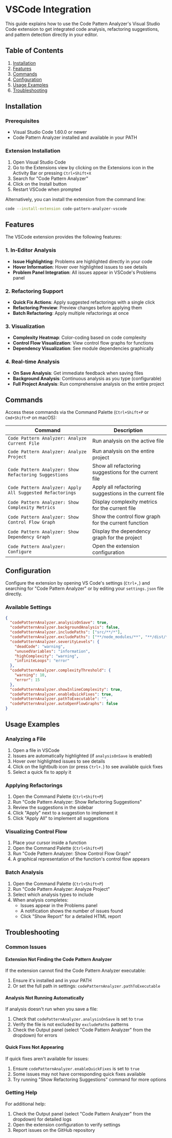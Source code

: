 # VSCode Integration

This guide explains how to use the Code Pattern Analyzer's Visual Studio Code extension to get integrated code analysis, refactoring suggestions, and pattern detection directly in your editor.

## Table of Contents

1. [Installation](#installation)
2. [Features](#features)
3. [Commands](#commands)
4. [Configuration](#configuration)
5. [Usage Examples](#usage-examples)
6. [Troubleshooting](#troubleshooting)

## Installation

### Prerequisites

- Visual Studio Code 1.60.0 or newer
- Code Pattern Analyzer installed and available in your PATH

### Extension Installation

1. Open Visual Studio Code
2. Go to the Extensions view by clicking on the Extensions icon in the Activity Bar or pressing `Ctrl+Shift+X`
3. Search for "Code Pattern Analyzer"
4. Click on the Install button
5. Restart VSCode when prompted

Alternatively, you can install the extension from the command line:

```bash
code --install-extension code-pattern-analyzer-vscode
```

## Features

The VSCode extension provides the following features:

### 1. In-Editor Analysis

- **Issue Highlighting**: Problems are highlighted directly in your code
- **Hover Information**: Hover over highlighted issues to see details
- **Problem Panel Integration**: All issues appear in VSCode's Problems panel

### 2. Refactoring Support

- **Quick Fix Actions**: Apply suggested refactorings with a single click
- **Refactoring Preview**: Preview changes before applying them
- **Batch Refactoring**: Apply multiple refactorings at once

### 3. Visualization

- **Complexity Heatmap**: Color-coding based on code complexity
- **Control Flow Visualization**: View control flow graphs for functions
- **Dependency Visualization**: See module dependencies graphically

### 4. Real-time Analysis

- **On Save Analysis**: Get immediate feedback when saving files
- **Background Analysis**: Continuous analysis as you type (configurable)
- **Full Project Analysis**: Run comprehensive analysis on the entire project

## Commands

Access these commands via the Command Palette (`Ctrl+Shift+P` or `Cmd+Shift+P` on macOS):

| Command | Description |
|---------|-------------|
| `Code Pattern Analyzer: Analyze Current File` | Run analysis on the active file |
| `Code Pattern Analyzer: Analyze Project` | Run analysis on the entire project |
| `Code Pattern Analyzer: Show Refactoring Suggestions` | Show all refactoring suggestions for the current file |
| `Code Pattern Analyzer: Apply All Suggested Refactorings` | Apply all refactoring suggestions in the current file |
| `Code Pattern Analyzer: Show Complexity Metrics` | Display complexity metrics for the current file |
| `Code Pattern Analyzer: Show Control Flow Graph` | Show the control flow graph for the current function |
| `Code Pattern Analyzer: Show Dependency Graph` | Display the dependency graph for the project |
| `Code Pattern Analyzer: Configure` | Open the extension configuration |

## Configuration

Configure the extension by opening VS Code's settings (`Ctrl+,`) and searching for "Code Pattern Analyzer" or by editing your `settings.json` file directly.

### Available Settings

```json
{
  "codePatternAnalyzer.analysisOnSave": true,
  "codePatternAnalyzer.backgroundAnalysis": false,
  "codePatternAnalyzer.includePaths": ["src/**/*"],
  "codePatternAnalyzer.excludePaths": ["**/node_modules/**", "**/dist/**"],
  "codePatternAnalyzer.severityLevels": {
    "deadCode": "warning",
    "unusedVariables": "information",
    "highComplexity": "warning",
    "infiniteLoops": "error"
  },
  "codePatternAnalyzer.complexityThreshold": {
    "warning": 10,
    "error": 15
  },
  "codePatternAnalyzer.showInlineComplexity": true,
  "codePatternAnalyzer.enableQuickFixes": true,
  "codePatternAnalyzer.pathToExecutable": "",
  "codePatternAnalyzer.autoOpenFlowGraphs": false
}
```

## Usage Examples

### Analyzing a File

1. Open a file in VSCode
2. Issues are automatically highlighted (if `analysisOnSave` is enabled)
3. Hover over highlighted issues to see details
4. Click on the lightbulb icon (or press `Ctrl+.`) to see available quick fixes
5. Select a quick fix to apply it

### Applying Refactorings

1. Open the Command Palette (`Ctrl+Shift+P`)
2. Run "Code Pattern Analyzer: Show Refactoring Suggestions"
3. Review the suggestions in the sidebar
4. Click "Apply" next to a suggestion to implement it
5. Click "Apply All" to implement all suggestions

### Visualizing Control Flow

1. Place your cursor inside a function
2. Open the Command Palette (`Ctrl+Shift+P`)
3. Run "Code Pattern Analyzer: Show Control Flow Graph"
4. A graphical representation of the function's control flow appears

### Batch Analysis

1. Open the Command Palette (`Ctrl+Shift+P`)
2. Run "Code Pattern Analyzer: Analyze Project"
3. Select which analysis types to include
4. When analysis completes:
   - Issues appear in the Problems panel
   - A notification shows the number of issues found
   - Click "Show Report" for a detailed HTML report

## Troubleshooting

### Common Issues

#### Extension Not Finding the Code Pattern Analyzer

If the extension cannot find the Code Pattern Analyzer executable:

1. Ensure it's installed and in your PATH
2. Or set the full path in settings: `codePatternAnalyzer.pathToExecutable`

#### Analysis Not Running Automatically

If analysis doesn't run when you save a file:

1. Check that `codePatternAnalyzer.analysisOnSave` is set to `true`
2. Verify the file is not excluded by `excludePaths` patterns
3. Check the Output panel (select "Code Pattern Analyzer" from the dropdown) for errors

#### Quick Fixes Not Appearing

If quick fixes aren't available for issues:

1. Ensure `codePatternAnalyzer.enableQuickFixes` is set to `true`
2. Some issues may not have corresponding quick fixes available
3. Try running "Show Refactoring Suggestions" command for more options

### Getting Help

For additional help:

1. Check the Output panel (select "Code Pattern Analyzer" from the dropdown) for detailed logs
2. Open the extension configuration to verify settings
3. Report issues on the GitHub repository